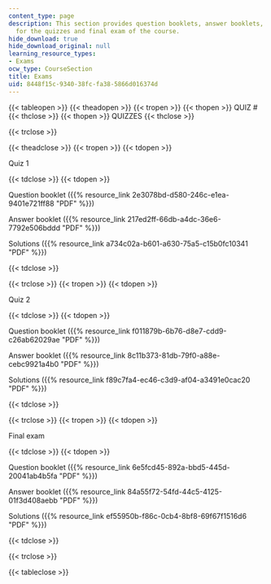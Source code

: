 ```yaml
---
content_type: page
description: This section provides question booklets, answer booklets, and solutions
  for the quizzes and final exam of the course.
hide_download: true
hide_download_original: null
learning_resource_types:
- Exams
ocw_type: CourseSection
title: Exams
uid: 8448f15c-9340-38fc-fa38-5866d016374d
---
```


{{< tableopen >}}
{{< theadopen >}}
{{< tropen >}}
{{< thopen >}}
QUIZ #
{{< thclose >}}
{{< thopen >}}
QUIZZES
{{< thclose >}}

{{< trclose >}}

{{< theadclose >}}
{{< tropen >}}
{{< tdopen >}}


Quiz 1


{{< tdclose >}}
{{< tdopen >}}


Question booklet ({{% resource_link 2e3078bd-d580-246c-e1ea-9401e721ff88 "PDF" %}})

Answer booklet ({{% resource_link 217ed2ff-66db-a4dc-36e6-7792e506bddd "PDF" %}})

Solutions ({{% resource_link a734c02a-b601-a630-75a5-c15b0fc10341 "PDF" %}})


{{< tdclose >}}

{{< trclose >}}
{{< tropen >}}
{{< tdopen >}}


Quiz 2


{{< tdclose >}}
{{< tdopen >}}


Question booklet ({{% resource_link f011879b-6b76-d8e7-cdd9-c26ab62029ae "PDF" %}})

Answer booklet ({{% resource_link 8c11b373-81db-79f0-a88e-cebc9921a4b0 "PDF" %}})

Solutions ({{% resource_link f89c7fa4-ec46-c3d9-af04-a3491e0cac20 "PDF" %}})


{{< tdclose >}}

{{< trclose >}}
{{< tropen >}}
{{< tdopen >}}


Final exam


{{< tdclose >}}
{{< tdopen >}}


Question booklet ({{% resource_link 6e5fcd45-892a-bbd5-445d-20041ab4b5fa "PDF" %}})

Answer booklet ({{% resource_link 84a55f72-54fd-44c5-4125-01f3d408aebb "PDF" %}})

Solutions ({{% resource_link ef55950b-f86c-0cb4-8bf8-69f67f1516d6 "PDF" %}})


{{< tdclose >}}

{{< trclose >}}

{{< tableclose >}}